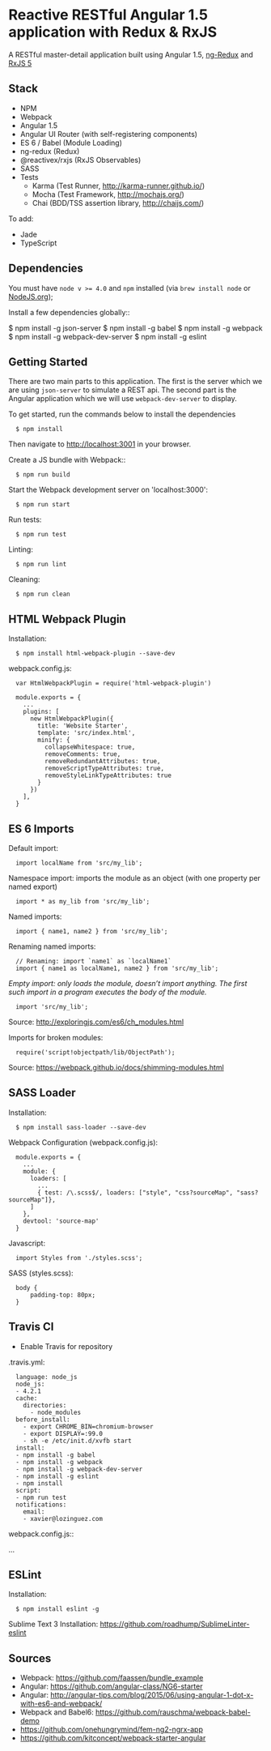 # Reactive RESTful Angular 1.5 application with Redux & RxJS

A RESTful master-detail application built using Angular 1.5, [ng-Redux](https://github.com/angular-redux/ng-redux) and [RxJS 5](https://github.com/ReactiveX/rxjs)


## Stack

- NPM
- Webpack
- Angular 1.5
- Angular UI Router (with self-registering components)
- ES 6 / Babel (Module Loading)
- ng-redux (Redux)
- @reactivex/rxjs (RxJS Observables)
- SASS
- Tests
  - Karma (Test Runner, http://karma-runner.github.io/)
  - Mocha (Test Framework, http://mochajs.org/)
  - Chai (BDD/TSS assertion library, http://chaijs.com/)

To add:

- Jade
- TypeScript

## Dependencies

You must have `node v >= 4.0` and `npm` installed (via `brew install node` or [NodeJS.org](https://nodejs.org/en/));

Install a few dependencies globally::

  $ npm install -g json-server
  $ npm install -g babel
  $ npm install -g webpack
  $ npm install -g webpack-dev-server
  $ npm install -g eslint


## Getting Started

There are two main parts to this application. The first is the server which we are using `json-server` to simulate a REST api. The second part is the Angular application which we will use `webpack-dev-server` to display.  

To get started, run the commands below to install the dependencies

```
  $ npm install
```

Then navigate to [http://localhost:3001](http://localhost:3001) in your browser.

Create a JS bundle with Webpack::

```
  $ npm run build
```

Start the Webpack development server on 'localhost:3000':

```
  $ npm run start
```

Run tests:

```
  $ npm run test
```

Linting:

```
  $ npm run lint
```

Cleaning:

```
  $ npm run clean
```


## HTML Webpack Plugin

Installation:

```
  $ npm install html-webpack-plugin --save-dev
```

webpack.config.js:

```
  var HtmlWebpackPlugin = require('html-webpack-plugin')

  module.exports = {
    ...
    plugins: [
      new HtmlWebpackPlugin({
        title: 'Website Starter',
        template: 'src/index.html',
        minify: {
          collapseWhitespace: true,
          removeComments: true,
          removeRedundantAttributes: true,
          removeScriptTypeAttributes: true,
          removeStyleLinkTypeAttributes: true
        }
      })
    ],
  }
```


## ES 6 Imports

Default import:

```
  import localName from 'src/my_lib';
```

Namespace import: imports the module as an object (with one property per named export)

```
  import * as my_lib from 'src/my_lib';
```

Named imports:

```
  import { name1, name2 } from 'src/my_lib';
```

Renaming named imports:

```
  // Renaming: import `name1` as `localName1`
  import { name1 as localName1, name2 } from 'src/my_lib';
```

*Empty import: only loads the module, doesn’t import anything. The first such import in a program executes the body of the module.*

```
  import 'src/my_lib';
```

Source: http://exploringjs.com/es6/ch_modules.html

Imports for broken modules:

```
  require('script!objectpath/lib/ObjectPath');
```

Source: https://webpack.github.io/docs/shimming-modules.html


## SASS Loader

Installation:

```
  $ npm install sass-loader --save-dev
```

Webpack Configuration (webpack.config.js):

```
  module.exports = {
    ...
    module: {
      loaders: [
        ...
        { test: /\.scss$/, loaders: ["style", "css?sourceMap", "sass?sourceMap"]},
      ]
    },
    devtool: 'source-map'
  }
```

Javascript:

```
  import Styles from './styles.scss';
```

SASS (styles.scss):

```
  body {
      padding-top: 80px;
  }
```

## Travis CI

- Enable Travis for repository

.travis.yml:

```
  language: node_js
  node_js:
  - 4.2.1
  cache:
    directories:
      - node_modules
  before_install:
    - export CHROME_BIN=chromium-browser
    - export DISPLAY=:99.0
    - sh -e /etc/init.d/xvfb start
  install:
  - npm install -g babel
  - npm install -g webpack
  - npm install -g webpack-dev-server
  - npm install -g eslint
  - npm install
  script:
  - npm run test
  notifications:
    email:
    - xavier@lozinguez.com
```

webpack.config.js::

  ...


## ESLint

Installation:

```
  $ npm install eslint -g
```

Sublime Text 3 Installation: https://github.com/roadhump/SublimeLinter-eslint


## Sources

- Webpack: https://github.com/faassen/bundle_example
- Angular: https://github.com/angular-class/NG6-starter
- Angular: http://angular-tips.com/blog/2015/06/using-angular-1-dot-x-with-es6-and-webpack/
- Webpack and Babel6: https://github.com/rauschma/webpack-babel-demo
- https://github.com/onehungrymind/fem-ng2-ngrx-app
- https://github.com/kitconcept/webpack-starter-angular